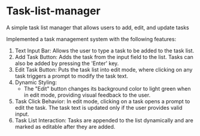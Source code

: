 # Task-list-manager
A simple task list manager that allows users to add, edit, and update tasks

Implemented a task management system with the following features:
1. Text Input Bar: Allows the user to type a task to be added to the task list.
2. Add Task Button: Adds the task from the input field to the list. Tasks can also be added by pressing the 'Enter' key.
3. Edit Task Button: Puts the task list into edit mode, where clicking on any task triggers a prompt to modify the task text.
4. Dynamic Styling: 
   - The "Edit" button changes its background color to light green when in edit mode, providing visual feedback to the user.
5. Task Click Behavior: In edit mode, clicking on a task opens a prompt to edit the task. The task text is updated only if the user provides valid input.
6. Task List Interaction: Tasks are appended to the list dynamically and are marked as editable after they are added.

